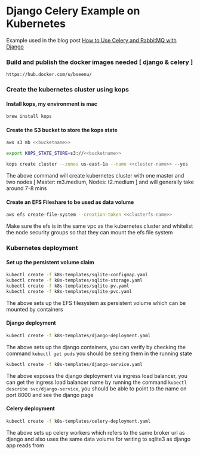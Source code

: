# Django Celery Example on Kubernetes

Example used in the blog post [How to Use Celery and RabbitMQ with Django](https://simpleisbetterthancomplex.com/tutorial/2017/08/20/how-to-use-celery-with-django.html?utm_source=github&utm_medium=repository)

### Build and publish the docker images needed [ django & celery ]
```https://hub.docker.com/u/bseenu/```

### Create the kubernetes cluster using kops
#### Install kops, my environment is mac
```bash 
brew install kops
```
#### Create the S3 bucket to store the kops state
```bash
aws s3 mb <<bucketname>>
```
```bash
export KOPS_STATE_STORE=s3://<<bucketname>>
```
```bash
kops create cluster --zones us-east-1a --name <<cluster-name>> --yes
```
The above command will create kubernetes cluster with one master and two nodes [ Master: m3.medium, Nodes: t2.medium ]
and will generally take around 7-8 mins

#### Create an EFS Fileshare to be used as data volume
```bash
aws efs create-file-system --creation-token <<clusterfs-name>>
```
Make sure the efs is in the same vpc as the kubernetes cluster and whitelist the node security groups so that they 
can mount the efs file system

### Kubernetes deployment
#### Set up the persistent volume claim
```bash
kubectl create -f k8s-templates/sqlite-configmap.yaml
kubectl create -f k8s-templates/sqlite-storage.yaml
kubectl create -f k8s-templates/sqlite-pv.yaml
kubectl create -f k8s-templates/sqlite-pvc.yaml
```
The above sets up the EFS filesystem as persistent volume which can be mounted by containers

#### Django deployment
```bash
kubectl create -f k8s-templates/django-deployment.yaml 
```
The above sets up the django containers, you can verify by checking the command `kubectl get pods` you should be seeing them
in the running state
```bash
kubectl create -f k8s-templates/django-service.yaml
```
The above exposes the django deployment via ingress load balancer, you can get the ingress load balancer name by running 
the command `kubectl describe svc/django-service`, you should be able to point to the name on port 8000 and see the django
page

#### Celery deployment
```bash
kubectl create -f k8s-templates/celery-deployment.yaml
```
The above sets up celery workers which refers to the same broker url as django and also uses the same data volume for writing
to sqlite3 as django app reads from
